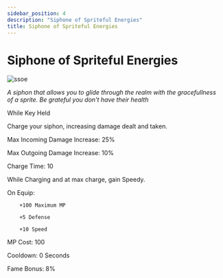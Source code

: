 ```yaml
---
sidebar_position: 4
description: "Siphone of Spriteful Energies"
title: Siphone of Spriteful Energies
---
```




# Siphone of Spriteful Energies


 ![ssoe](https://cdn.discordapp.com/attachments/1187552567295758487/1191077758617522216/Siphon_of_Spriteful_Energies.png?ex=65a4209a&is=6591ab9a&hm=130b8b3f1ef424be056ee892e2208364818bdde634281227c20d1cd1eb5623ac&)


<i>A siphon that allows you to glide through the realm with the gracefullness of a sprite. Be grateful you don't have their health</i>



 While Key Held
 
 Charge your siphon, increasing damage dealt and taken.
 
 Max Incoming Damage Increase: 25%
 
 Max Outgoing Damage Increase: 10%
 
 Charge Time: 10
 
 While Charging and at max charge, gain Speedy.

 On Equip:
       
        +100 Maximum MP

        +5 Defense

        +10 Speed

MP Cost: 100

Cooldown: 0 Seconds

Fame Bonus: 8%
